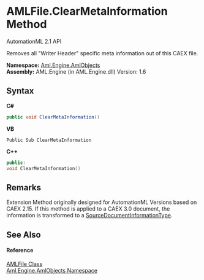 # AMLFile.ClearMetaInformation Method 
AutomationML 2.1 API 

Removes all "Writer Header" specific meta information out of this CAEX file.

**Namespace:**&nbsp;<a href="N_Aml_Engine_AmlObjects">Aml.Engine.AmlObjects</a><br />**Assembly:**&nbsp;AML.Engine (in AML.Engine.dll) Version: 1.6

## Syntax

**C#**<br />
``` C#
public void ClearMetaInformation()
```

**VB**<br />
``` VB
Public Sub ClearMetaInformation
```

**C++**<br />
``` C++
public:
void ClearMetaInformation()
```


## Remarks
Extension Method originally designed for AutomationML Versions based on CAEX 2.15. If this method is applied to a CAEX 3.0 document, the information is transformed to a <a href="T_Aml_Engine_CAEX_SourceDocumentInformationType">SourceDocumentInformationType</a>.

## See Also


#### Reference
<a href="T_Aml_Engine_AmlObjects_AMLFile">AMLFile Class</a><br /><a href="N_Aml_Engine_AmlObjects">Aml.Engine.AmlObjects Namespace</a><br />
